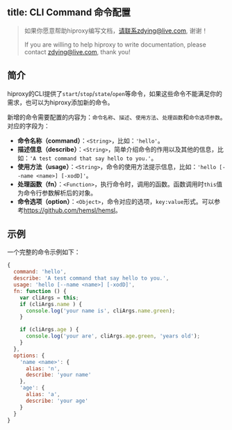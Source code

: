 title: CLI Command 命令配置
---

> 如果你愿意帮助hiproxy编写文档，请联系zdying@live.com, 谢谢！
> 
> If you are willing to help hiproxy to write documentation, please contact zdying@live.com, thank you!

## 简介

hiproxy的CLI提供了`start`/`stop`/`state`/`open`等命令，如果这些命令不能满足你的需求，也可以为hiproxy添加新的命令。

新增的命令需要配置的内容为：`命令名称`、`描述`、`使用方法`、`处理函数`和`命令选项参数`。对应的字段为：

* **命令名称（command）**：`<String>`，比如：`'hello'`。
* **描述信息（describe）**：`<String>`，简单介绍命令的作用以及其他的信息，比如：`'A test command that say hello to you.'`。
* **使用方法（usage）**：`<String>`，命令的使用方法提示信息，比如：`'hello [--name <name>] [-xodD]'`。
* **处理函数（fn）**：`<Function>`，执行命令时，调用的函数。函数调用时`this`值为命令行参数解析后的对象。
* **命令选项（option）**：`<Object>`，命令对应的选项，`key:value`形式。可以参考<https://github.com/hemsl/hemsl>。

## 示例

一个完整的命令示例如下：

```js
{
  command: 'hello',
  describe: 'A test command that say hello to you.',
  usage: 'hello [--name <name>] [-xodD]',
  fn: function () {
    var cliArgs = this;
    if (cliArgs.name ) {
      console.log('your name is', cliArgs.name.green);
    }

    if (cliArgs.age ) {
      console.log('your are', cliArgs.age.green, 'years old');
    }
  },
  options: {
    'name <name>': {
      alias: 'n',
      describe: 'your name'
    },
    'age': {
      alias: 'a',
      describe: 'your age'
    }
  }
}
```



